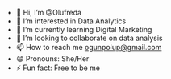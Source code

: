 - 👋 Hi, I’m @Olufreda
- 👀 I’m interested in Data Analytics 
- 🌱 I’m currently learning Digital Marketing 
- 💞️ I’m looking to collaborate on data analysis
- 📫 How to reach me ogunpolup@gmail.com
- 😄 Pronouns: She/Her
- ⚡ Fun fact: Free to be me

<!---
Olufreda/Olufreda is a ✨ special ✨ repository because its `README.md` (this file) appears on your GitHub profile.
You can click the Preview link to take a look at your changes.
--->
